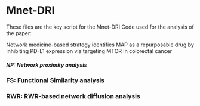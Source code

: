 # Mnet-DRI
These files are the key script for the Mnet-DRI Code used for the analysis of the paper:

Network medicine-based strategy identifies MAP as a repurposable drug by inhibiting PD-L1 expression via targeting MTOR in colorectal cancer

##### NP: Network proximity analysis
### FS: Functional Similarity analysis
### RWR: RWR-based network diffusion analysis

